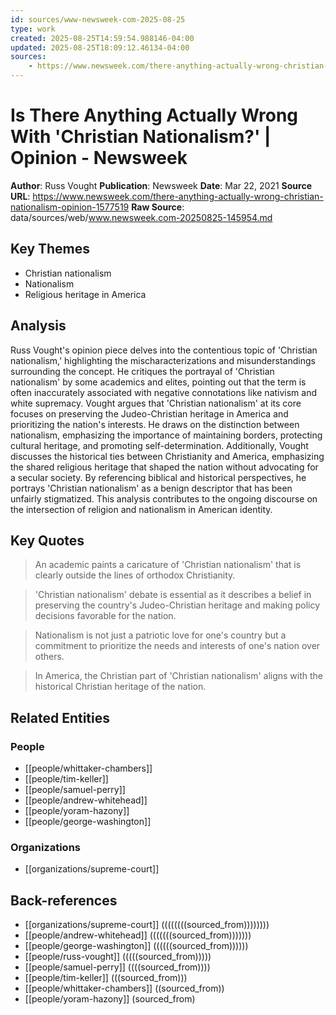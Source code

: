 ```yaml
---
id: sources/www-newsweek-com-2025-08-25
type: work
created: 2025-08-25T14:59:54.988146-04:00
updated: 2025-08-25T18:09:12.46134-04:00
sources:
    - https://www.newsweek.com/there-anything-actually-wrong-christian-nationalism-opinion-1577519
---
```


# Is There Anything Actually Wrong With 'Christian Nationalism?' | Opinion - Newsweek

**Author**: Russ Vought
**Publication**: Newsweek
**Date**: Mar 22, 2021
**Source URL**: https://www.newsweek.com/there-anything-actually-wrong-christian-nationalism-opinion-1577519
**Raw Source**: data/sources/web/www.newsweek.com-20250825-145954.md

## Key Themes

- Christian nationalism
- Nationalism
- Religious heritage in America

## Analysis

Russ Vought's opinion piece delves into the contentious topic of 'Christian nationalism,' highlighting the mischaracterizations and misunderstandings surrounding the concept. He critiques the portrayal of 'Christian nationalism' by some academics and elites, pointing out that the term is often inaccurately associated with negative connotations like nativism and white supremacy. Vought argues that 'Christian nationalism' at its core focuses on preserving the Judeo-Christian heritage in America and prioritizing the nation's interests. He draws on the distinction between nationalism, emphasizing the importance of maintaining borders, protecting cultural heritage, and promoting self-determination. Additionally, Vought discusses the historical ties between Christianity and America, emphasizing the shared religious heritage that shaped the nation without advocating for a secular society. By referencing biblical and historical perspectives, he portrays 'Christian nationalism' as a benign descriptor that has been unfairly stigmatized. This analysis contributes to the ongoing discourse on the intersection of religion and nationalism in American identity.

## Key Quotes

> An academic paints a caricature of 'Christian nationalism' that is clearly outside the lines of orthodox Christianity.

> 'Christian nationalism' debate is essential as it describes a belief in preserving the country's Judeo-Christian heritage and making policy decisions favorable for the nation.

> Nationalism is not just a patriotic love for one's country but a commitment to prioritize the needs and interests of one's nation over others.

> In America, the Christian part of 'Christian nationalism' aligns with the historical Christian heritage of the nation.

## Related Entities

### People
- [[people/whittaker-chambers]]
- [[people/tim-keller]]
- [[people/samuel-perry]]
- [[people/andrew-whitehead]]
- [[people/yoram-hazony]]
- [[people/george-washington]]

### Organizations
- [[organizations/supreme-court]]

## Back-references
<!-- Auto-maintained by the system -->
- [[organizations/supreme-court]] ((((((((sourced_from))))))))
- [[people/andrew-whitehead]] (((((((sourced_from)))))))
- [[people/george-washington]] ((((((sourced_from))))))
- [[people/russ-vought]] (((((sourced_from)))))
- [[people/samuel-perry]] ((((sourced_from))))
- [[people/tim-keller]] (((sourced_from)))
- [[people/whittaker-chambers]] ((sourced_from))
- [[people/yoram-hazony]] (sourced_from)

